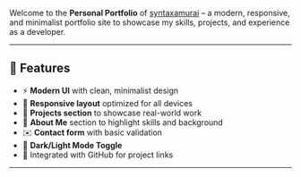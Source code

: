 Welcome to the **Personal Portfolio** of [syntaxamurai](https://github.com/syntaxamurai) – a modern, responsive, and minimalist portfolio site to showcase my skills, projects, and experience as a developer.

---

## 🚀 Features

- ⚡ **Modern UI** with clean, minimalist design
- 🎯 **Responsive layout** optimized for all devices
- 💼 **Projects section** to showcase real-world work
- 🧠 **About Me** section to highlight skills and background
- ✉️ **Contact form** with basic validation
- 🌙 **Dark/Light Mode Toggle**
- 🔗 Integrated with GitHub for project links

---
